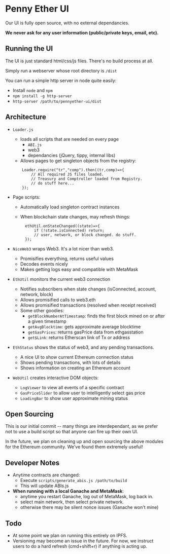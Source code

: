 # Penny Ether UI

Our UI is fully open source, with no external dependancies.

**We never ask for any user information (public/private keys, email, etc).**

## Running the UI

The UI is just standard html/css/js files. There's no build process at all.

Simply run a webserver whose root directory is `/dist`

You can run a simple http server in node quite easily:

- Install `node` and `npm`
- `npm install -g http-server`
- `http-server /path/to/pennyether-ui/dist`

## Architecture

- `Loader.js`
	- loads all scripts that are needed on every page
		- `ABI.js`
		- web3
		- dependancies (jQuery, tippy, internal libs)
	- Allows pages to get singleton objects from the registry:
	
	```
		Loader.require("tr","comp").then((tr,comp)=>{
			// All required JS files loaded.
			// Treasury and Comptroller loaded from Registry.
			// do stuff here...
		});
	```
- Page scripts:
	- Automatically load singleton contract instances
	- When blockchain state changes, may refresh things:

	  ```
		ethUtil.onStateChanged((state)=>{
			if (!state.isConnected) return;
			// user, network, or block changed. do stuff.
		});
	  ```
- `NiceWeb3` wraps Web3. It's a lot nicer than web3.
	- Promisifies everything, returns useful values
	- Decodes events nicely
	- Makes getting logs easy and compatible with MetaMask
- `EthUtil` monitors the current web3 connection
	- Notifies subscribers when state changes (isConnected, account, network, block)
	- Allows promisified calls to web3.eth
	- Allows promisified transactions (resolved when receipt received)
	- Some other goodies:
		- `getBlockNumberAtTimestamp`: finds the first block mined on or after a given timestamp
		- `getAvgBlocktime`: gets approximate average blocktime
		- `getGasPrices`: returns gasPrice data from ethgasstation
		- `get$Link`: returns Etherscan link of Tx or address
- `EthStatus` shows the status of web3, and any pending transactions.
	- A nice UI to show current Ethereum connection status
	- Shows pending transactions, with lots of details
	- Shows information on creating an Ethereum account
- `WebUtil` creates interactive DOM objects:
	- `LogViewer` to view all events of a specific contract
	- `GasPriceSlider` to allow user to intelligently select gas price
	- `LoadingBar` to show user approximate mining status

## Open Sourcing

This is our initial commit -- many things are interdependant, as we prefer not to use a build script so that anyone can fire up their own UI.

In the future, we plan on cleaning up and open sourcing the above modules for the Ethereum community. We've found them extremely useful!

## Developer Notes

- Anytime contracts are changed:
	- Execute `scripts/generate_abis.js /path/to/build`
	- This will update ABIs.js
- **When running with a local Ganache and MetaMask**:
	- anytime you restart Ganache, log out of MetaMask, log back in.
	- select main network, then select private network.
	- otherwise there may be silent nonce issues (Ganache won't mine)

## Todo

- At some point we plan on running this entirely on IPFS.
- Versioning may become an issue in the future. For now, we instruct users to do a hard refresh (cmd+shift+r) if anything is acting up.